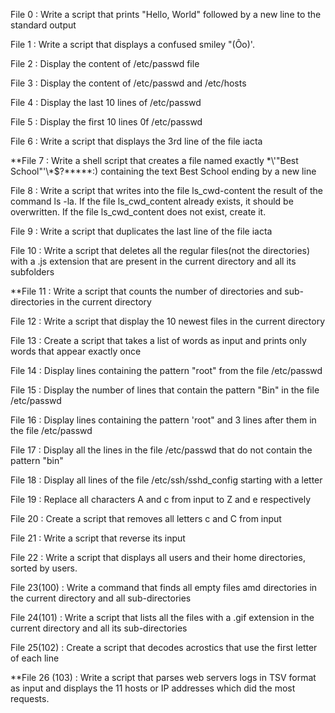 File 0 : Write a script that prints "Hello, World" followed by a new line to the standard output 

File 1 : Write a script that displays a confused smiley "(Ôo)'. 

File 2 : Display the content of /etc/passwd file 

File 3 : Display the content of /etc/passwd and /etc/hosts 

File 4 : Display the last 10 lines of /etc/passwd 

File 5 : Display the first 10 lines 0f /etc/passwd 

File 6 : Write a script that displays the 3rd line of the file iacta 

**File 7 : Write a shell script that creates a file named exactly \*\\'"Best School"\'\\*$\?\*\*\*\*\*:) containing the text Best School ending by a new line 

File 8 : Write a script that writes into the file ls_cwd-content the result of the command ls -la. If the file ls_cwd_content already exists, it should be overwritten. If the file ls_cwd_content does not exist, create it. 

File 9 : Write a script that duplicates the last line of the file iacta 

File 10 : Write a script that deletes all the regular files(not the directories) with a .js extension that are present in the current directory and all its subfolders 

**File 11 : Write a script that counts the number of directories and sub-directories in the current directory 

File 12 : Write a script that display the 10 newest files in the current directory 

File 13 : Create a script that takes a list of words as input and prints only words that appear exactly once 

File 14 : Display lines containing the pattern "root" from the file /etc/passwd 

File 15 : Display the number of lines that contain the pattern "Bin" in the file /etc/passwd 

File 16 : Display lines containing the pattern 'root" and 3 lines after them in the file /etc/passwd 

File 17 : Display all the lines in the file /etc/passwd that do not contain the pattern "bin" 

File 18 : Display all lines of the file /etc/ssh/sshd_config starting with a letter 

File 19 : Replace all characters A and c from input to Z and e respectively 

File 20 : Create a script that removes all letters c and C from input 

File 21 : Write a script that reverse its input 

File 22 : Write a script that displays all users and their home directories, sorted by users.

File 23(100) : Write a command that finds all empty files amd directories in the current directory and all sub-directories

File 24(101) : Write a script that lists all the files with a .gif extension in the current directory and all its sub-directories

File 25(102) : Create a script that decodes acrostics that use the first letter of each line

**File 26 (103) : Write a script that parses web servers logs in TSV format as input and displays the 11 hosts or IP addresses which did the most requests.
